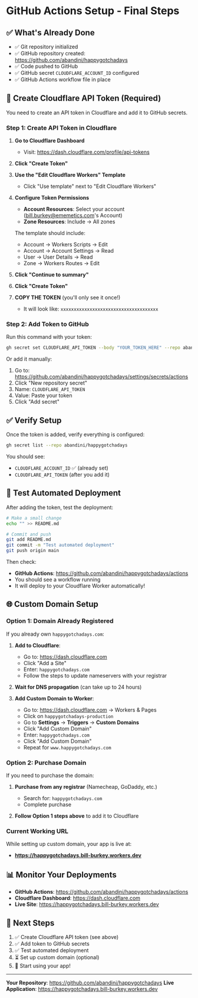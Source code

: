 # GitHub Actions Setup - Final Steps

## ✅ What's Already Done

- ✅ Git repository initialized
- ✅ GitHub repository created: https://github.com/abandini/happygotchadays
- ✅ Code pushed to GitHub
- ✅ GitHub secret `CLOUDFLARE_ACCOUNT_ID` configured
- ✅ GitHub Actions workflow file in place

## 🔑 Create Cloudflare API Token (Required)

You need to create an API token in Cloudflare and add it to GitHub secrets.

### Step 1: Create API Token in Cloudflare

1. **Go to Cloudflare Dashboard**
   - Visit: https://dash.cloudflare.com/profile/api-tokens

2. **Click "Create Token"**

3. **Use the "Edit Cloudflare Workers" Template**
   - Click "Use template" next to "Edit Cloudflare Workers"

4. **Configure Token Permissions**
   - **Account Resources**: Select your account (bill.burkey@ememetics.com's Account)
   - **Zone Resources**: Include → All zones

   The template should include:
   - Account → Workers Scripts → Edit
   - Account → Account Settings → Read
   - User → User Details → Read
   - Zone → Workers Routes → Edit

5. **Click "Continue to summary"**

6. **Click "Create Token"**

7. **COPY THE TOKEN** (you'll only see it once!)
   - It will look like: `xxxxxxxxxxxxxxxxxxxxxxxxxxxxxxxxxxxxx`

### Step 2: Add Token to GitHub

Run this command with your token:

```bash
gh secret set CLOUDFLARE_API_TOKEN --body "YOUR_TOKEN_HERE" --repo abandini/happygotchadays
```

Or add it manually:
1. Go to: https://github.com/abandini/happygotchadays/settings/secrets/actions
2. Click "New repository secret"
3. Name: `CLOUDFLARE_API_TOKEN`
4. Value: Paste your token
5. Click "Add secret"

## ✅ Verify Setup

Once the token is added, verify everything is configured:

```bash
gh secret list --repo abandini/happygotchadays
```

You should see:
- `CLOUDFLARE_ACCOUNT_ID` ✅ (already set)
- `CLOUDFLARE_API_TOKEN` (after you add it)

## 🚀 Test Automated Deployment

After adding the token, test the deployment:

```bash
# Make a small change
echo "" >> README.md

# Commit and push
git add README.md
git commit -m "Test automated deployment"
git push origin main
```

Then check:
- **GitHub Actions**: https://github.com/abandini/happygotchadays/actions
- You should see a workflow running
- It will deploy to your Cloudflare Worker automatically!

## 🌐 Custom Domain Setup

### Option 1: Domain Already Registered

If you already own `happygotchadays.com`:

1. **Add to Cloudflare**:
   - Go to: https://dash.cloudflare.com
   - Click "Add a Site"
   - Enter: `happygotchadays.com`
   - Follow the steps to update nameservers with your registrar

2. **Wait for DNS propagation** (can take up to 24 hours)

3. **Add Custom Domain to Worker**:
   - Go to: https://dash.cloudflare.com → Workers & Pages
   - Click on `happygotchadays-production`
   - Go to **Settings** → **Triggers** → **Custom Domains**
   - Click "Add Custom Domain"
   - Enter: `happygotchadays.com`
   - Click "Add Custom Domain"
   - Repeat for `www.happygotchadays.com`

### Option 2: Purchase Domain

If you need to purchase the domain:

1. **Purchase from any registrar** (Namecheap, GoDaddy, etc.)
   - Search for: `happygotchadays.com`
   - Complete purchase

2. **Follow Option 1 steps above** to add it to Cloudflare

### Current Working URL

While setting up custom domain, your app is live at:
- **https://happygotchadays.bill-burkey.workers.dev**

## 📊 Monitor Your Deployments

- **GitHub Actions**: https://github.com/abandini/happygotchadays/actions
- **Cloudflare Dashboard**: https://dash.cloudflare.com
- **Live Site**: https://happygotchadays.bill-burkey.workers.dev

## 🎯 Next Steps

1. ✅ Create Cloudflare API token (see above)
2. ✅ Add token to GitHub secrets
3. ✅ Test automated deployment
4. ⏳ Set up custom domain (optional)
5. 🎉 Start using your app!

---

**Your Repository**: https://github.com/abandini/happygotchadays
**Live Application**: https://happygotchadays.bill-burkey.workers.dev
